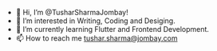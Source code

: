 - 👋 Hi, I’m @TusharSharmaJombay!
- 👀 I’m interested in Writing, Coding and Desiging.
- 🌱 I’m currently learning Flutter and Frontend Development.
- 📫 How to reach me tushar.sharma@jombay.com

<!---
TusharSharmaJombay/TusharSharmaJombay is a ✨ special ✨ repository because its `README.md` (this file) appears on your GitHub profile.
You can click the Preview link to take a look at your changes.
--->
